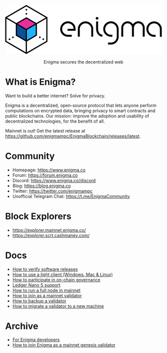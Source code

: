 ![Enigma](/logo.png)

<p align="center">
Enigma secures the decentralized web
</p>

# What is Enigma?

Want to build a better internet? Solve for privacy.

Enigma is a decentralized, open-source protocol that lets anyone perform computations on encrypted data, bringing privacy to smart contracts and public blockchains. Our mission: improve the adoption and usability of decentralized technologies, for the benefit of all.

Mainnet is out! Get the latest release at https://github.com/enigmampc/EnigmaBlockchain/releases/latest.

# Community

- Homepage: https://www.enigma.co
- Forum: https://forum.enigma.co
- Discord: https://www.enigma.co/discord
- Blog: https://blog.enigma.co
- Twitter: https://twitter.com/enigmampc
- Unofficial Telegram Chat: https://t.me/EnigmaCommunity

# Block Explorers

- https://explorer.mainnet.enigma.co/
- https://explorer.scrt.cashmaney.com/

# Docs

- [How to verify software releases](/docs/verify-releases.md)
- [How to use a light client (Windows, Mac & Linux)](/docs/ligth-client-mainnet.md)
- [How to participate in on-chain governance](docs/using-governance.md)
- [Ledger Nano S support](/docs/ledger-nano-s.md)
- [How to run a full node in mainnet](/docs/validators-and-full-nodes/run-full-node-mainnet.md)
- [How to join as a mainnet validator](/docs/validators-and-full-nodes/join-validator-mainnet.md)
- [How to backup a validator](/docs/validators-and-full-nodes/backup-a-validator.md)
- [How to migrate a validator to a new machine](/docs/validators-and-full-nodes/migrate-a-validator.md)

# Archive

- [For Enigma developers](/docs/dev/for-enigma-blockchain-devs.md)
- [How to join Enigma as a mainnet genesis validator](/docs/genesis/genesis-validator-mainnet.md)
